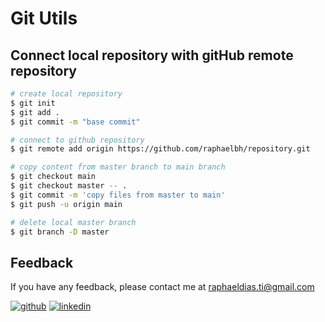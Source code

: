 # Git Utils

## Connect local repository with gitHub remote repository

```bash
# create local repository
$ git init
$ git add .
$ git commit -m "base commit"

# connect to github repository
$ git remote add origin https://github.com/raphaelbh/repository.git

# copy content from master branch to main branch
$ git checkout main
$ git checkout master -- .
$ git commit -m 'copy files from master to main'
$ git push -u origin main

# delete local master branch
$ git branch -D master
```

## Feedback

If you have any feedback, please contact me at raphaeldias.ti@gmail.com

[![github](https://img.shields.io/badge/GitHub-100000?style=for-the-badge&logo=github&logoColor=white)](https://github.com/raphaelbh)
[![linkedin](https://img.shields.io/badge/LinkedIn-0077B5?style=for-the-badge&logo=linkedin&logoColor=white)](https://www.linkedin.com/in/raphaelbh/)
